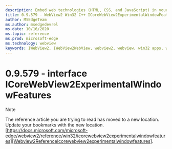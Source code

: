 ```yaml
---
description: Embed web technologies (HTML, CSS, and JavaScript) in your native applications with the Microsoft Edge WebView2 control
title: 0.9.579 - WebView2 Win32 C++ ICoreWebView2ExperimentalWindowFeatures
author: MSEdgeTeam
ms.author: msedgedevrel
ms.date: 10/16/2020
ms.topic: reference
ms.prod: microsoft-edge
ms.technology: webview
keywords: IWebView2, IWebView2WebView, webview2, webview, win32 apps, win32, edge, ICoreWebView2, ICoreWebView2Controller, browser control, edge html, ICoreWebView2ExperimentalWindowFeatures
---
```


# 0.9.579 - interface ICoreWebView2ExperimentalWindowFeatures 

> [!NOTE]
> The reference article you are trying to read has moved to a new location.  
> Update your bookmarks with the new location.  
> [https://docs.microsoft.com/microsoft-edge/webview2/reference/win32/icorewebview2experimentalwindowfeatures][Webview2ReferenceIcorewebview2experimentalwindowfeatures].  

[Webview2ReferenceIcorewebview2experimentalwindowfeatures]: /microsoft-edge/webview2/reference/win32/icorewebview2experimentalwindowfeatures "interface ICoreWebView2ExperimentalWindowFeatures | Microsoft Docs"

